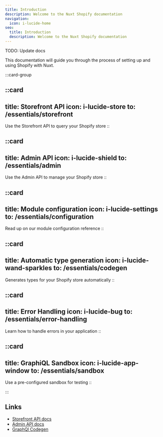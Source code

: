 ```yaml
---
title: Introduction
description: Welcome to the Nuxt Shopify documentation
navigation:
  icon: i-lucide-home
seo:
  title: Introduction
  description: Welcome to the Nuxt Shopify documentation
---
```


TODO: Update docs

This documentation will guide you through the process of setting up and using Shopify with Nuxt.

:::card-group

  ::card
  ---
  title: Storefront API
  icon: i-lucide-store
  to: /essentials/storefront
  ---
  Use the Storefront API to query your Shopify store
  ::

  ::card
  ---
  title: Admin API
  icon: i-lucide-shield
  to: /essentials/admin
  ---
  Use the Admin API to manage your Shopify store
  ::

  ::card
  ---
  title: Module configuration
  icon: i-lucide-settings
  to: /essentials/configuration
  ---
  Read up on our module configuration reference
  ::

  ::card
  ---
  title: Automatic type generation
  icon: i-lucide-wand-sparkles
  to: /essentials/codegen
  ---
  Generates types for your Shopify store automatically
  ::

  ::card
  ---
  title: Error Handling
  icon: i-lucide-bug
  to: /essentials/error-handling
  ---
  Learn how to handle errors in your application
  ::

  ::card
  ---
  title: GraphiQL Sandbox
  icon: i-lucide-app-window
  to: /essentials/sandbox
  ---
  Use a pre-configured sandbox for testing
  ::

:::

## Links

- [Storefront API docs](https://shopify.dev/docs/api/storefront)
- [Admin API docs](https://shopify.dev/docs/api/admin-graphql)
- [GraphQl Codegen](https://the-guild.dev/graphql/codegen/docs/getting-started)
